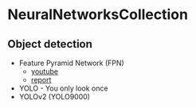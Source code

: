 # NeuralNetworksCollection

## Object detection

* Feature Pyramid Network (FPN)
  * <a href="https://www.youtube.com/watch?v=mwMopcSRx1U">youtube</a> 
  * <a href="https://openaccess.thecvf.com/content_cvpr_2017/html/Lin_Feature_Pyramid_Networks_CVPR_2017_paper.html">report</a>
* YOLO - You only look once
* YOLOv2 (YOLO9000)
